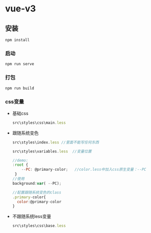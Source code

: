 # vue-v3

## 安装
```
npm install
```

### 启动
```
npm run serve
```

### 打包
```
npm run build
```

### css变量

- 基础css

  ```js
  src\styles\css\main.less
  ```

  

- 跟随系统变色

  ```js
  src\styles\index.less //里面不能写任何东西
  
  src\styles\variables.less  //变量位置
  
  //demo:
  :root { 
      --PC: @primary-color;   //color.less中加入css原生变量：--PC
   }
  //使用 
  background:var( --PC);
  
  //配置跟随系统变色的class
  .primary-color{
    color:@primary-color
  }
  
  ```

- 不跟随系统less变量

  ```js
  src\styles\css\base.less
  ```

  

